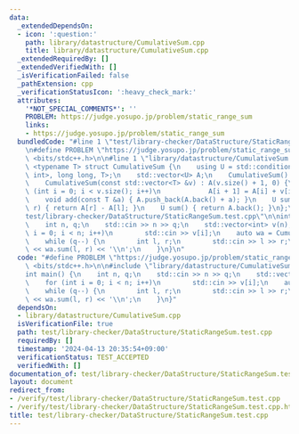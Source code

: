 ```yaml
---
data:
  _extendedDependsOn:
  - icon: ':question:'
    path: library/datastructure/CumulativeSum.cpp
    title: library/datastructure/CumulativeSum.cpp
  _extendedRequiredBy: []
  _extendedVerifiedWith: []
  _isVerificationFailed: false
  _pathExtension: cpp
  _verificationStatusIcon: ':heavy_check_mark:'
  attributes:
    '*NOT_SPECIAL_COMMENTS*': ''
    PROBLEM: https://judge.yosupo.jp/problem/static_range_sum
    links:
    - https://judge.yosupo.jp/problem/static_range_sum
  bundledCode: "#line 1 \"test/library-checker/DataStructure/StaticRangeSum.test.cpp\"\
    \n#define PROBLEM \"https://judge.yosupo.jp/problem/static_range_sum\"\n#include\
    \ <bits/stdc++.h>\n\n#line 1 \"library/datastructure/CumulativeSum.cpp\"\ntemplate\
    \ <typename T> struct CumulativeSum {\n    using U = std::conditional_t<std::is_same_v<T,\
    \ int>, long long, T>;\n    std::vector<U> A;\n    CumulativeSum() : A(1, 0) {}\n\
    \    CumulativeSum(const std::vector<T> &v) : A(v.size() + 1, 0) {\n        for\
    \ (int i = 0; i < v.size(); i++)\n            A[i + 1] = A[i] + v[i];\n    }\n\
    \    void add(const T &a) { A.push_back(A.back() + a); }\n    U sum(int l, int\
    \ r) { return A[r] - A[l]; }\n    U sum() { return A.back(); }\n};\n#line 5 \"\
    test/library-checker/DataStructure/StaticRangeSum.test.cpp\"\n\nint main() {\n\
    \    int n, q;\n    std::cin >> n >> q;\n    std::vector<int> v(n);\n    for (int\
    \ i = 0; i < n; i++)\n        std::cin >> v[i];\n    auto wa = CumulativeSum(v);\n\
    \    while (q--) {\n        int l, r;\n        std::cin >> l >> r;\n        std::cout\
    \ << wa.sum(l, r) << '\\n';\n    }\n}\n"
  code: "#define PROBLEM \"https://judge.yosupo.jp/problem/static_range_sum\"\n#include\
    \ <bits/stdc++.h>\n\n#include \"library/datastructure/CumulativeSum.cpp\"\n\n\
    int main() {\n    int n, q;\n    std::cin >> n >> q;\n    std::vector<int> v(n);\n\
    \    for (int i = 0; i < n; i++)\n        std::cin >> v[i];\n    auto wa = CumulativeSum(v);\n\
    \    while (q--) {\n        int l, r;\n        std::cin >> l >> r;\n        std::cout\
    \ << wa.sum(l, r) << '\\n';\n    }\n}"
  dependsOn:
  - library/datastructure/CumulativeSum.cpp
  isVerificationFile: true
  path: test/library-checker/DataStructure/StaticRangeSum.test.cpp
  requiredBy: []
  timestamp: '2024-04-13 20:35:54+09:00'
  verificationStatus: TEST_ACCEPTED
  verifiedWith: []
documentation_of: test/library-checker/DataStructure/StaticRangeSum.test.cpp
layout: document
redirect_from:
- /verify/test/library-checker/DataStructure/StaticRangeSum.test.cpp
- /verify/test/library-checker/DataStructure/StaticRangeSum.test.cpp.html
title: test/library-checker/DataStructure/StaticRangeSum.test.cpp
---
```

